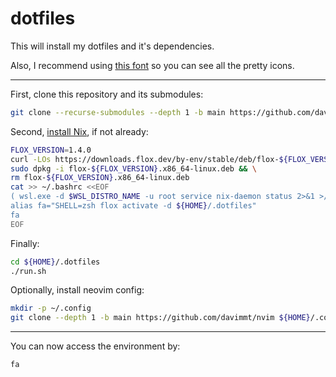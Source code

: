 # dotfiles

This will install my dotfiles and it's dependencies.

Also, I recommend using [this font](https://github.com/ryanoasis/nerd-fonts/releases/download/v3.0.2/FiraCode.zip) so you can see all the pretty icons.

---

First, clone this repository and its submodules:
```bash
git clone --recurse-submodules --depth 1 -b main https://github.com/davimmt/dotfiles ${HOME}/.dotfiles
```

Second, [install Nix](https://nix.dev/manual/nix/2.22/installation/installing-binary), if not already:
```bash
FLOX_VERSION=1.4.0
curl -LOs https://downloads.flox.dev/by-env/stable/deb/flox-${FLOX_VERSION}.x86_64-linux.deb
sudo dpkg -i flox-${FLOX_VERSION}.x86_64-linux.deb && \
rm flox-${FLOX_VERSION}.x86_64-linux.deb
cat >> ~/.bashrc <<EOF
( wsl.exe -d $WSL_DISTRO_NAME -u root service nix-daemon status 2>&1 >/dev/null ) || wsl.exe -d $WSL_DISTRO_NAME -u root service nix-daemon start
alias fa="SHELL=zsh flox activate -d ${HOME}/.dotfiles"
fa
EOF
```

Finally:
```bash
cd ${HOME}/.dotfiles
./run.sh
```

Optionally, install neovim config:
```bash
mkdir -p ~/.config
git clone --depth 1 -b main https://github.com/davimmt/nvim ${HOME}/.config/nvim
```

---

You can now access the environment by:
```bash
fa
```
